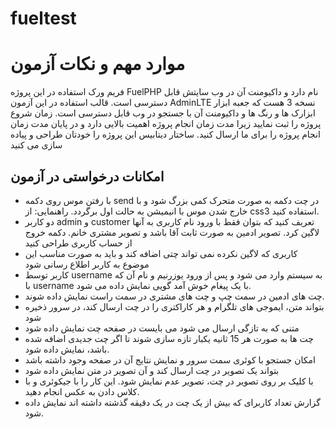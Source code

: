 # fueltest


# موارد مهم و نکات آزمون

فریم ورک استفاده در این پروژه FuelPHP نام دارد و داکیومنت آن در وب سایتش قابل دسترسی است.
قالب استفاده در این آزمون AdminLTE نسخه 3 هست که جعبه ابزار ابزارک ها و رنگ ها و داکیومنت آن با جستجو در وب قابل دسترسی است.
زمان شروع پروژه را ثبت نمایید زیرا مدت زمان انجام پروژه اهمیت بالایی دارد و در پایان مدت زمان انجام پروژه را برای ما ارسال کنید.
ساختار دیتابیس این پروژه را خودتان طراحی و پیاده سازی می کنید




## امکانات درخواستی در آزمون

- با رفتن موس روی دکمه send در چت دکمه به صورت متحرک کمی بزرگ شود و با خارج شدن موس با انیمیشن به حالت اول برگردد. راهنمایی: از css3 استفاده کنید.
- دو کاربر admin و customer تعریف کنید که بتوان فقط با ورود نام کاربری به آنها لاگین کرد. تصویر ادمین به صورت ثابت آقا باشد و تصویر مشتری خانم.
دکمه خروج از حساب کاربری طراحی کنید
- کاربری که لاگین نکرده نمی تواند چتی اضافه کند و باید به صورت مناسب این موضوع به کاربر اطلاع رسانی شود
- کاربر توسط username به سیستم وارد می شود و پس از ورود یوزرنیم و نام آن که با username با یک پیغام خوش آمد گویی نمایش داده می شود.
- چت های ادمین در سمت چپ و چت های مشتری در سمت راست نمایش داده شوند.
- بتواند متن، ایموجی های تلگرام و هر کاراکتری را در چت ارسال کند، در سرور ذخیره شود
- متنی که به تازگی ارسال می شود می بایست در صفحه چت نمایش داده شود
- چت ها به صورت هر 15 ثانیه یکبار تازه سازی شوند تا اگر چت جدیدی اضافه شده باشد، نمایش داده شود.
- امکان جستجو با کوئری سمت سرور و نمایش نتایج آن در صفحه وجود داشته باشد
- بتواند یک تصویر در چت ارسال کند و آن تصویر در متن نمایش داده شود
- با کلیک بر روی تصویر در چت، تصویر عدم نمایش شود. این کار را با جیکوئری و با کلاس دادن به عکس انجام دهید.
- گزارش تعداد کاربرای که بیش از یک چت در یک دقیقه گذشته داشته اند نمایش داده شود.

